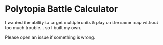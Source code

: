 # Polytopia Battle Calculator

I wanted the ability to target multiple units & play on the same map without too much trouble... so I built my own.

Please open an issue if something is wrong.
